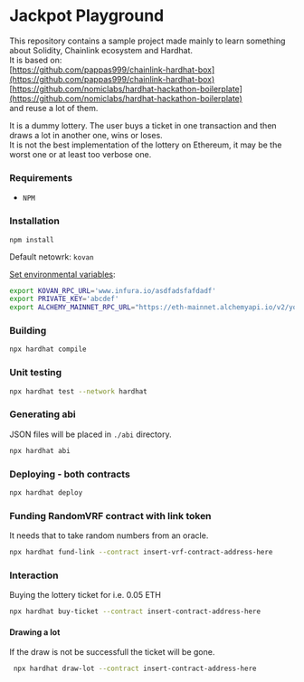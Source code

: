 # Jackpot Playground

This repository contains a sample project made mainly to learn something about
Solidity, Chainlink ecosystem and Hardhat.  
It is based on:  
[https://github.com/pappas999/chainlink-hardhat-box](https://github.com/pappas999/chainlink-hardhat-box)  
[https://github.com/nomiclabs/hardhat-hackathon-boilerplate](https://github.com/nomiclabs/hardhat-hackathon-boilerplate)  
and reuse a lot of them.

It is a dummy lottery. The user buys a ticket in one transaction and then draws a lot in another one, wins or loses.  
It is not the best implementation of the lottery on Ethereum, it may be the worst one or at least too verbose one.

### Requirements

- `NPM`

### Installation

```
npm install
```

Default netowrk: `kovan`

[Set environmental variables](https://github.com/pappas999/chainlink-hardhat-box/blob/main/README.md#installation):

```sh
export KOVAN_RPC_URL='www.infura.io/asdfadsfafdadf'
export PRIVATE_KEY='abcdef'
export ALCHEMY_MAINNET_RPC_URL="https://eth-mainnet.alchemyapi.io/v2/your-api-key"
```

### Building

```sh
npx hardhat compile
```

### Unit testing

```sh
npx hardhat test --network hardhat 
```

### Generating abi

JSON files will be placed in `./abi` directory.

```sh
npx hardhat abi
```

### Deploying - both contracts

```sh
npx hardhat deploy
```

### Funding RandomVRF contract with link token

It needs that to take random numbers from an oracle.

```sh
npx hardhat fund-link --contract insert-vrf-contract-address-here
```

### Interaction

Buying the lottery ticket for i.e. 0.05 ETH

```sh
npx hardhat buy-ticket --contract insert-contract-address-here
```

#### Drawing a lot

If the draw is not be successfull the ticket will be gone.

```sh
 npx hardhat draw-lot --contract insert-contract-address-here
```
